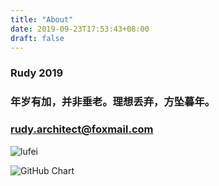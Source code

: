 ```yaml
---
title: "About"
date: 2019-09-23T17:53:43+08:00
draft: false
---
```


### Rudy 2019

### 年岁有加，并非垂老。理想丢弃，方坠暮年。

### rudy.architect@foxmail.com

<img alt="lufei" src="https://rudy.org.cn/site-images/life/lufei.jpeg">

![GitHub Chart](https://ghchart.rshah.org/rudyarchitect)